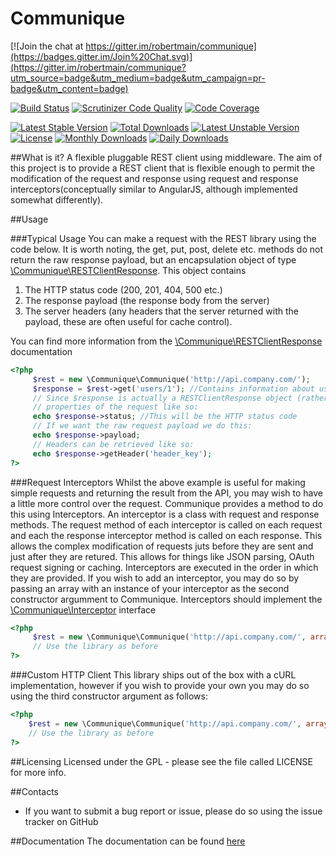 # Communique

[![Join the chat at https://gitter.im/robertmain/communique](https://badges.gitter.im/Join%20Chat.svg)](https://gitter.im/robertmain/communique?utm_source=badge&utm_medium=badge&utm_campaign=pr-badge&utm_content=badge)

[![Build Status](https://travis-ci.org/robertmain/communique.svg?branch=master)](https://travis-ci.org/robertmain/communique) 
[![Scrutinizer Code Quality](https://scrutinizer-ci.com/g/robertmain/communique/badges/quality-score.png?b=master)](https://scrutinizer-ci.com/g/robertmain/communique/?branch=master)
[![Code Coverage](https://scrutinizer-ci.com/g/robertmain/communique/badges/coverage.png?b=master)](https://scrutinizer-ci.com/g/robertmain/communique/?branch=master)  

[![Latest Stable Version](https://poser.pugx.org/robertmain/communique/v/stable)](https://packagist.org/packages/robertmain/communique)
[![Total Downloads](https://poser.pugx.org/robertmain/communique/downloads)](https://packagist.org/packages/robertmain/communique)
[![Latest Unstable Version](https://poser.pugx.org/robertmain/communique/v/unstable)](https://packagist.org/packages/robertmain/communique)
[![License](https://poser.pugx.org/robertmain/communique/license)](https://packagist.org/packages/robertmain/communique)
[![Monthly Downloads](https://poser.pugx.org/robertmain/communique/d/monthly)](https://packagist.org/packages/robertmain/communique)
[![Daily Downloads](https://poser.pugx.org/robertmain/communique/d/daily)](https://packagist.org/packages/robertmain/communique)

##What is it?
A flexible pluggable REST client using middleware. The aim of this project is to provide a REST client that is flexible enough to permit the modification of the request and response using request and response interceptors(conceptually similar to AngularJS, although implemented somewhat differently).

##Usage

###Typical Usage
You can make a request with the REST library using the code below. It is worth noting, the get, put, post, delete etc. methods 
do not return the raw response payload, but an encapsulation object of type [\Communique\RESTClientResponse](http://robertmain.github.io/communique/classes/Communique.RESTClientResponse.html). This object contains

1. The HTTP status code (200, 201, 404, 500 etc.)
1. The response payload (the response body from the server)
1. The server headers (any headers that the server returned with the payload, these are often useful for cache control).

You can find more information from the [\Communique\RESTClientResponse](http://robertmain.github.io/communique/classes/Communique.RESTClientResponse.html) documentation

```php
<?php
     $rest = new \Communique\Communique('http://api.company.com/');
     $response = $rest->get('users/1'); //Contains information about user number 1
     // Since $response is actually a RESTClientResponse object (rather than the raw response payload), we can get
     // properties of the request like so:
     echo $response->status; //This will be the HTTP status code
     // If we want the raw request payload we do this:
     echo $response->payload;
     // Headers can be retrieved like so:
     echo $response->getHeader('header_key');
?>
```
###Request Interceptors
Whilst the above example is useful for making simple requests and returning the result from the API,
you may wish to have a little more control over the request. Communique provides a method to do this using Interceptors. 
An interceptor is a class with request and response methods. The request method of each interceptor is called on each request
and each the response interceptor method is called on each response. This allows the complex modification of requests juts before
they are sent and just after they are retured. This allows for things like JSON parsing, OAuth request signing or caching.
Interceptors are executed in the order in which they are provided.
If you wish to add an interceptor, you may do so by passing an array with an instance of your interceptor as the second constructor
argumment to Communique. Interceptors should implement the [\Communique\Interceptor](http://robertmain.github.io/communique/classes/Communique.Interceptor.html) interface

```php
<?php
     $rest = new \Communique\Communique('http://api.company.com/', array(new JSONParser(), new OAuth()));
     // Use the library as before
?>
```
###Custom HTTP Client
This library ships out of the box with a cURL implementation, however if you wish to provide your own you may do so
using the third constructor argument as follows:
```php
<?php
    $rest = new \Communique\Communique('http://api.company.com/', array(new JSONParser(), new OAuth()), new CustomHTTPClient());
    // Use the library as before
?>
```

##Licensing
Licensed under the GPL - please see the file called LICENSE for more info.

##Contacts
- If you want to submit a bug report or issue, please do so using the issue tracker on GitHub

##Documentation
The documentation can be found [here](http://robertmain.github.io/communique)
